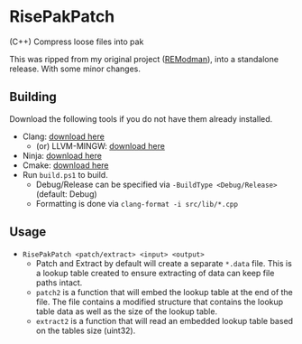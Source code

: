 # RisePakPatch
(C++) Compress loose files into pak

This was ripped from my original project ([REModman](https://github.com/ricochhet/REModman.cpp)), into a standalone release. With some minor changes.

## Building

Download the following tools if you do not have them already installed.
- Clang: [download here](https://github.com/llvm/llvm-project/releases) 
    - (or) LLVM-MINGW: [download here](https://github.com/mstorsjo/llvm-mingw)
- Ninja: [download here](https://github.com/ninja-build/ninja/releases)
- Cmake: [download here](https://cmake.org/download/)
- Run `build.ps1` to build.
    - Debug/Release can be specified via `-BuildType <Debug/Release>` (default: Debug)
    - Formatting is done via `clang-format -i src/lib/*.cpp`
## Usage
- `RisePakPatch <patch/extract> <input> <output>`
    - Patch and Extract by default will create a separate `*.data` file. This is a lookup table created to ensure extracting of data can keep file paths intact.
    - `patch2` is a function that will embed the lookup table at the end of the file. The file contains a modified structure that contains the lookup table data as well as the size of the lookup table. 
    - `extract2` is a function that will read an embedded lookup table based on the tables size (uint32).
